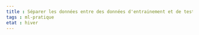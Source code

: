 ```yaml
---
title : Séparer les données entre des données d'entrainement et de test
tags : ml-pratique
etat : hiver
---
```


